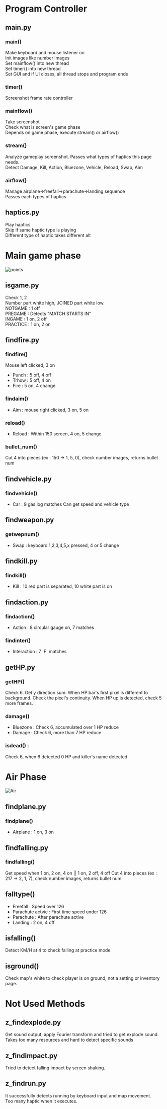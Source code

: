# Program Controller
## main.py
### main()
Make keyboard and mouse listener on  
Init images like number images  
Set mainflow() into new thread  
Set timer() into new thread  
Set GUI and if UI closes, all thread stops and program ends
### timer()
Screenshot frame rate controller
### mainflow()
Take screenshot  
Check what is screen's game phase  
Depends on game phase, execute stream() or airflow()
### stream()
Analyze gameplay screenshot. 
Passes what types of haptics this page needs.  
Detect Damage, Kill, Action, Bluezone, Vehicle, Reload, Swap, Aim  
### airflow()
Manage airplane->freefall->parachute->landing sequence  
Passes each types of haptics

## haptics.py
Play haptics  
Skip if same haptic type is playing  
Different type of haptic takes different alt

# Main game phase
![points](https://user-images.githubusercontent.com/76416010/108980497-12c2db80-76cf-11eb-942a-c915c2ee3d2c.png)

## isgame.py
Check 1, 2  
Number part white high, JOINED part white low.  
NOTGAME : 1 off  
PREGAME : Detects "MATCH STARTS IN"  
INGAME : 1 on, 2 off  
PRACTICE : 1 on, 2 on  

## findfire.py
### findfire()
Mouse left clicked, 3 on
* Punch : 5 off, 4 off
* Trhow : 5 off, 4 on
* Fire : 5 on, 4 change
### findaim()
* Aim : mouse right clicked, 3 on, 5 on
### reload()
* Reload : Within 150 screen, 4 on, 5 change

### bullet_num() 
Cut 4 into pieces (ex : 150 -> 1, 5, 0), check number images, returns bullet num

## findvehicle.py
### findvehicle() 
* Car : 9 gas log matches
Can get speed and vehicle type

## findweapon.py
### getwepnum()
* Swap : keyboard 1,2,3,4,5,x pressed, 4 or 5 change

## findkill.py
### findkill()
* Kill : 10 red part is separated, 10 white part is on

## findaction.py
### findaction()
* Action : 8 circular gauge on, 7 matches
### findinter() 
* Interaction : 7 'F' matches

## getHP.py
### getHP()
Check 6. Get y direction sum.
When HP bar's first pixel is different to background.
Check the pixel's continuity.
When HP up is detected, check 5 more frames.
### damage()
* Bluezone : Check 6, accumulated over 1 HP reduce
* Damage : Check 6, more than 7 HP reduce
### isdead() :
Check 6, when 6 detected 0 HP and killer's name detected.

# Air Phase
![Air](https://user-images.githubusercontent.com/76416010/109091955-1602a980-7759-11eb-9c03-e553304d4a72.png)
## findplane.py
### findplane()
* Airplane : 1 on, 3 on
## findfalling.py
### findfalling()
Get speed when 1 on, 2 on, 4 on || 1 on, 2 off, 4 off
Cut 4 into pieces (ex : 217 -> 2, 1, 7), check number images, returns bullet num
## falltype()
* Freefall : Speed over 126
* Parachute actvie : First time speed under 126
* Parachute : After parachute active
* Landing : 2 on, 4 off
## isfalling()
Detect KM/H at 4 to check falling at practice mode
## isground() 
Check map's white to check player is on ground, not a setting or inventory page.

# Not Used Methods
## z_findexplode.py
Get sound output, apply Fourier transform and tried to get explode sound.  
Takes too many resources and hard to detect specific sounds
## z_findimpact.py
Tried to detect falling impact by screen shaking.  
## z_findrun.py
It successfully detects running by keyboard input and map movement.  
Too many haptic when it executes.
